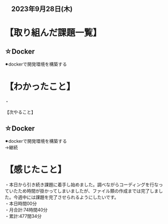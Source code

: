## 　2023年9月28日(木)
# 【取り組んだ課題一覧】
## ☆Docker
⚫︎dockerで開発環境を構築する<br>
# 【わかったこと】
・

【次やること】
## ☆Docker
⚫︎dockerで開発環境を構築する<br>
→継続
# 【感じたこと】
・本日から引き続き課題に着手し始めました。調べながらコーディングを行なっていたため時間が掛かってしまいましたが、ファイル類の作成までは完了しました。今週中には課題を完了させられるようにしたいです。<br>
・本日時間00分<br>
・月合計:74時間40分<br>
・累計:477間34分<br>
